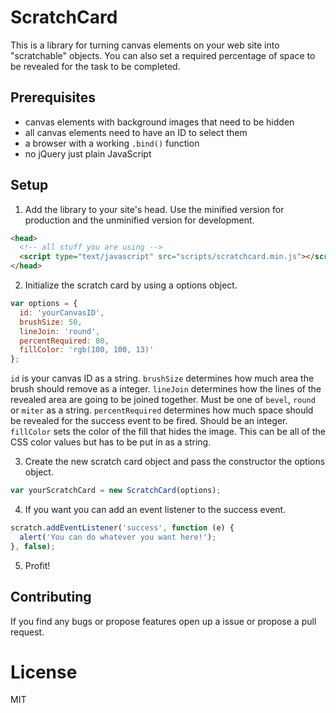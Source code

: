 # ScratchCard

This is a library for turning canvas elements on your web site into "scratchable" objects. You can also set a required percentage of space to be revealed for the task to be completed.

## Prerequisites

* canvas elements with background images that need to be hidden
* all canvas elements need to have an ID to select them
* a browser with a working `.bind()` function
* no jQuery just plain JavaScript

## Setup

1. Add the library to your site's head. Use the minified version for production and the unminified version for development.

```HTML
<head>
  <!-- all stuff you are using -->
  <script type="text/javascript" src="scripts/scratchcard.min.js"></script>
</head>
```

2. Initialize the scratch card by using a options object.

```JavaScript
var options = {
  id: 'yourCanvasID',
  brushSize: 50,
  lineJoin: 'round',
  percentRequired: 80,
  fillColor: 'rgb(100, 100, 13)'
};
```

`id` is your canvas ID as a string.
`brushSize` determines how much area the brush should remove as a integer.
`lineJoin` determines how the lines of the revealed area are going to be joined together. Must be one of `bevel`, `round` or `miter` as a string.
`percentRequired` determines how much space should be revealed for the success event to be fired. Should be an integer.
`fillColor` sets the color of the fill that hides the image. This can be all of the CSS color values but has to be put in as a string.

3. Create the new scratch card object and pass the constructor the options object.

```JavaScript
var yourScratchCard = new ScratchCard(options);
```

4. If you want you can add an event listener to the success event.

```JavaScript
scratch.addEventListener('success', function (e) {
  alert('You can do whatever you want here!');
}, false);
```

5. Profit!

## Contributing
If you find any bugs or propose features open up a issue or propose a pull request.

# License
MIT
